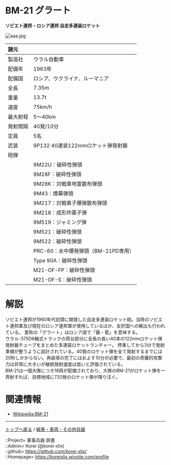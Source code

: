 # BM-21 グラート
**ソビエト連邦・ロシア連邦 自走多連装ロケット**

![aaa.jpg](https://bn02pap001files.storage.live.com/y4mxTKwzVVv7LLXJ0rg4ABTA66ppE5jErEK8p3sl076USS2wHfkSbOM4pZpKi8h6JkS39rsp6il4-WAdu5Mk13IEn3Vh7caegCqa8X2FQ1tcIBeyqUdmMTWqwoLFsaNc7QzqYn2Zby2cOcyYhwjvIpy2iFt1F6hgSBQ7o7RViLKbl3CO1SOF7SAu1sBrHHCdCNw?width=640&height=420&cropmode=none)  
  


|諸元  |  |
|:--|:--|
|製造社  |ウラル自動車  |
|配備年  |1963年  |
|配備国  |ロシア、ウクライナ、ルーマニア  |
|全長    |7.35m  |
|重量    |13.7t  |
|速度    |75km/h  |
|最大射程  |5～40km  |
|発射間隔  |40発/10分  |
|定員    |5名  |
|武装    |9P132 40連装122mmロケット弾発射器  |
|砲弾    |  |
|        |9M22U：破砕性弾頭  |
||9M28F：破砕性弾頭  |
||9M28K：対戦車地雷散布弾頭  |
||9M43：煙幕弾頭  |
||9M217：対戦車子爆弾散布弾頭  |
||9M218：成形炸薬子弾  |
||9M519：ジャミング弾  |
||9M521：破砕性弾頭  |
||9M522：破砕性弾頭  |
||PRC-60：水中爆発弾頭（BM-21PD専用）  |
||Type 90A：破砕性弾頭  |
||M21-OF-FP：破砕性弾頭  |
||M21-OF-S：破砕性弾頭  |


# 解説
ソビエト連邦が1960年代初頭に開発した自走多連装ロケット砲。当時のソビエト連邦軍及び現在のロシア連邦軍が使用しているほか、友好国への輸出も行われている。
愛称の「グラート」はロシア語で「霰・雹」を意味する。  
ウラル-375D6輪式トラックの荷台部分に全長の長い40本の122mmロケット弾発射器チューブをまとめた多連装ロケットランチャー。
停車してから3分で発射準備が整うように設計されている。40発のロケット弾を全て発射するまでには20秒しかからない。再装填の完了にはおよそ10分が必要で、最初の奇襲的攻撃力は非常に大きいが継続発射速度は低いと評価されている。  
BM-21は一個大隊につき18両が配備されており、大隊のBM-21がロケット弾を一斉射すれば、目標地域に720発のロケット弾が降り注ぐ。  



# 関連情報
* [Wikipedia:BM-21](https://ja.wikipedia.org/wiki/BM-21)


***
[トップへ戻る](/readme.md) / [戦車・車両・その他兵器](/ground/readme.md)  
  
::Project= 軍事兵器 辞書  
::Admin= Korei (@korei-xlix)  
::github= https://github.com/korei-xlix/  
::Homepage= https://koreixlix.wixsite.com/profile  

